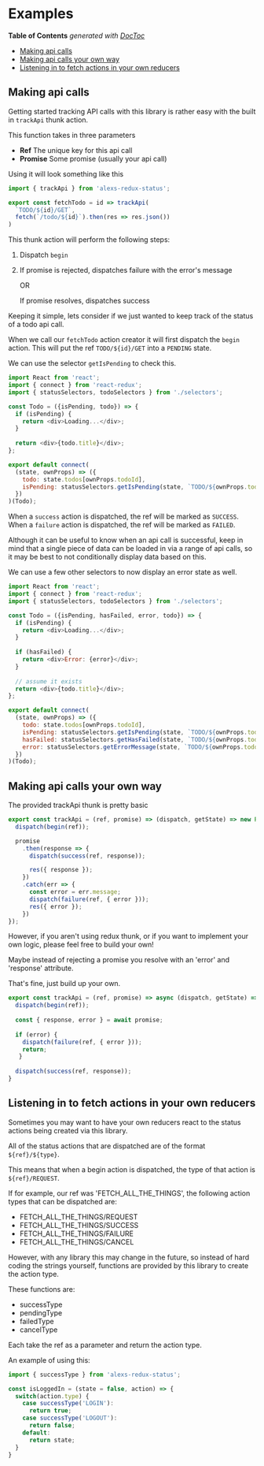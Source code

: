 # Examples

<!-- START doctoc generated TOC please keep comment here to allow auto update -->
<!-- DON'T EDIT THIS SECTION, INSTEAD RE-RUN doctoc TO UPDATE -->
**Table of Contents**  *generated with [DocToc](https://github.com/thlorenz/doctoc)*

- [Making api calls](#making-api-calls)
- [Making api calls your own way](#making-api-calls-your-own-way)
- [Listening in to fetch actions in your own reducers](#listening-in-to-fetch-actions-in-your-own-reducers)

<!-- END doctoc generated TOC please keep comment here to allow auto update -->

## Making api calls
Getting started tracking API calls with this library is rather easy with the built in `trackApi` thunk action.

This function takes in three parameters

 - **Ref** The unique key for this api call
 - **Promise** Some promise (usually your api call)
  
Using it will look something like this

```js
import { trackApi } from 'alexs-redux-status';

export const fetchTodo = id => trackApi(
  `TODO/${id}/GET`,
  fetch(`/todo/${id}`).then(res => res.json())
)
```

This thunk action will perform the following steps:
1. Dispatch `begin`
2.  If promise is rejected, dispatches failure with the error's message
    
    OR
    
    If promise resolves, dispatches success

Keeping it simple, lets consider if we just wanted to keep track of the status of a todo api call.

When we call our `fetchTodo` action creator it will first dispatch the `begin` action. This will put the ref `TODO/${id}/GET` into a `PENDING` state.
 
We can use the selector `getIsPending` to check this.

```js
import React from 'react';
import { connect } from 'react-redux';
import { statusSelectors, todoSelectors } from './selectors';

const Todo = ({isPending, todo}) => {
  if (isPending) {
    return <div>Loading...</div>;
  }
  
  return <div>{todo.title}</div>;
};

export default connect(
  (state, ownProps) => ({
    todo: state.todos[ownProps.todoId],
    isPending: statusSelectors.getIsPending(state, `TODO/${ownProps.todoId}/GET`)
  })
)(Todo);
```

When a `success` action is dispatched, the ref will be marked as `SUCCESS`.
When a `failure` action is dispatched, the ref will be marked as `FAILED`.

Although it can be useful to know when an api call is successful, keep in mind that a single piece of data can be loaded in via a range of api calls, so it may be best to not conditionally display data based on this.

We can use a few other selectors to now display an error state as well.

```js
import React from 'react';
import { connect } from 'react-redux';
import { statusSelectors, todoSelectors } from './selectors';

const Todo = ({isPending, hasFailed, error, todo}) => {
  if (isPending) {
    return <div>Loading...</div>;
  }
  
  if (hasFailed) {
    return <div>Error: {error}</div>;
  }
  
  // assume it exists
  return <div>{todo.title}</div>;
};

export default connect(
  (state, ownProps) => ({
    todo: state.todos[ownProps.todoId],
    isPending: statusSelectors.getIsPending(state, `TODO/${ownProps.todoId}/GET`),
    hasFailed: statusSelectors.getHasFailed(state, `TODO/${ownProps.todoId}/GET`),
    error: statusSelectors.getErrorMessage(state, `TODO/${ownProps.todoId}/GET`)
  })
)(Todo);
```

## Making api calls your own way
The provided trackApi thunk is pretty basic

```js
export const trackApi = (ref, promise) => (dispatch, getState) => new Promise(res => {
  dispatch(begin(ref));

  promise
    .then(response => {
      dispatch(success(ref, response));

      res({ response });
    })
    .catch(err => {
      const error = err.message;
      dispatch(failure(ref, { error }));
      res({ error });
    })
});
```

However, if you aren't using redux thunk, or if you want to implement your own logic, please feel free to build your own!

Maybe instead of rejecting a promise you resolve with an 'error' and 'response' attribute.

That's fine, just build up your own.

```js
export const trackApi = (ref, promise) => async (dispatch, getState) => {
  dispatch(begin(ref));
  
  const { response, error } = await promise;
  
  if (error) {
    dispatch(failure(ref, { error }));
    return;
   }
   
  dispatch(success(ref, response));
}
```

## Listening in to fetch actions in your own reducers
Sometimes you may want to have your own reducers react to the status actions being created via this library.

All of the status actions that are dispatched are of the format `${ref}/${type}`.

This means that when a begin action is dispatched, the type of that action is `${ref}/REQUEST`.

If for example, our ref was 'FETCH_ALL_THE_THINGS', the following action types that can be dispatched are:
- FETCH_ALL_THE_THINGS/REQUEST
- FETCH_ALL_THE_THINGS/SUCCESS
- FETCH_ALL_THE_THINGS/FAILURE
- FETCH_ALL_THE_THINGS/CANCEL

However, with any library this may change in the future, so instead of hard coding the strings yourself, functions are provided by this library to create the action type.

These functions are:
 - successType
 - pendingType
 - failedType
 - cancelType 
 
Each take the ref as a parameter and return the action type.

An example of using this:

```js
import { successType } from 'alexs-redux-status';

const isLoggedIn = (state = false, action) => {
  switch(action.type) {
    case successType('LOGIN'):
      return true;
    case successType('LOGOUT'):
      return false;
    default:
      return state;
  }
}
```
